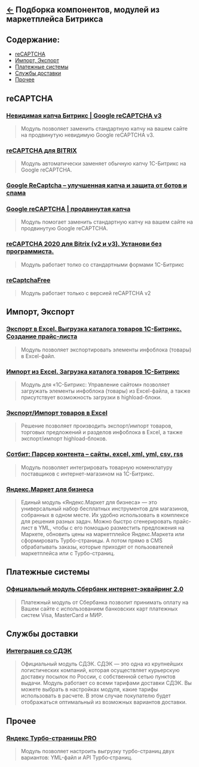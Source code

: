 [&larr;](readme.md "1С-Битрикс") Подборка компонентов, модулей из маркетплейса Битрикса
---------------------------------------------------------------------------------------

<a name="content"></a>
## Содержание:

- [reCAPTCHA](#recaptcha)
- [Импорт, Экспорт](#import-export)
- [Платежные системы](#payment-systems)
- [Службы доставки](#delivery-service)
- [Прочее](#other)

<a name="recaptcha"></a>
## reCAPTCHA

### [Невидимая капча Битрикс | Google reCAPTCHA v3](https://marketplace.1c-bitrix.ru/solutions/redsign.recaptcha3/)

> Модуль позволяет заменить стандартную капчу на вашем сайте на продвинутую невидимую Google reCAPTCHA v3.

### [reCAPTCHA для BITRIX](https://marketplace.1c-bitrix.ru/solutions/intervolga.recaptcha/)

> Модуль автоматически заменяет обычную капчу 1С-Битрикс на Google reCAPTCHA.

### [Google ReCaptcha – улучшенная капча и защита от ботов и спама](https://marketplace.1c-bitrix.ru/solutions/itd.recaptcha/)

### [Google reCAPTCHA | продвинутая капча](https://marketplace.1c-bitrix.ru/solutions/redsign.recaptcha/)

> Модуль помогает заменить стандартную капчу на вашем сайте на продвинутую Google reCAPTCHA.

### [reCAPTCHA 2020 для Bitrix (v2 и v3). Установи без программиста.](https://marketplace.1c-bitrix.ru/solutions/friendlyagency.recaptcha/)

> Модуль работает толко со стандартными формами 1С-Битрикс

### [reCaptchaFree](https://marketplace.1c-bitrix.ru/solutions/twim.recaptchafree/)

> Модуль работает только с версией reCAPTCHA v2

<a name="import-export"></a>
## Импорт, Экспорт

### [Экспорт в Excel. Выгрузка каталога товаров 1С-Битрикс. Создание прайс-листа](http://marketplace.1c-bitrix.ru/solutions/kda.exportexcel/)

> Модуль позволяет экспортировать элементы инфоблока (товары) в Excel-файл.

### [Импорт из Excel. Загрузка каталога товаров 1С-Битрикс](http://marketplace.1c-bitrix.ru/solutions/kda.importexcel/)

> Модуль для «1С-Битрикс: Управление сайтом» позволяет загружать элементы инфоблока (товары) из Excel-файла, а также присутствует возможность загрузки в highload-блоки.

### [Экспорт/Импорт товаров в Excel](http://marketplace.1c-bitrix.ru/solutions/esol.importexportexcel/)

> Решение позволяет производить экспорт/импорт товаров, торговых предложений и разделов инфоблока в Excel, а также экспорт/импорт highload-блоков.

### [Сотбит: Парсер контента – сайты, excel, xml, yml, csv, rss](https://marketplace.1c-bitrix.ru/solutions/shs.parser/)

> Модуль позволяет интегрировать товарную номенклатуру поставщиков с интернет-магазином на 1С-Битрикс.

### [Яндекс.Маркет для бизнеса](http://marketplace.1c-bitrix.ru/solutions/yandex.market/)

> Единый модуль «Яндекс.Маркет для бизнеса» — это универсальный набор бесплатных инструментов для магазинов, собранных в одном месте. Их удобно использовать в комплексе для решения разных задач. Можно быстро сгенерировать прайс-лист в YML, чтобы с его помощью разместить предложения на Маркете, обновить цены на маркетплейсе Яндекс.Маркета или сформировать Турбо-страницы. А потом прямо в CMS обрабатывать заказы, которые приходят от пользователей маркетплейса или с Турбо-страниц.

<a name="payment-systems"></a>
## Платежные системы

### [Официальный модуль Сбербанк интернет-эквайринг 2.0](https://marketplace.1c-bitrix.ru/solutions/sberbank.ecom2/)

> Платежный модуль от Сбербанка позволит принимать оплату на Вашем сайте с использованием  банковских карт платежных систем Visa, MasterCard и МИР.

<a name="delivery-service"></a>
## Службы доставки

### [Интеграция со СДЭК](https://marketplace.1c-bitrix.ru/solutions/ipol.sdek/)

> Официальный модуль СДЭК. СДЭК — это одна из крупнейших логистических компаний, которая осуществляет курьерскую доставку посылок по России, с собственной сетью пунктов выдачи. Модуль работает со всеми тарифами доставки СДЭК. Вы можете выбрать в настройках модуля, какие тарифы использовать в расчете. В этом случае покупателю будет отображаться оптимальный из возможных вариантов доставки.

<a name="other"></a>
## Прочее

### [Яндекс Турбо-страницы PRO](https://marketplace.1c-bitrix.ru/solutions/goodde.yandexturboapi/)

> Модуль позволяет настроить выгрузку турбо-страниц двух вариантов: YML-файл и API Турбо‑страниц.